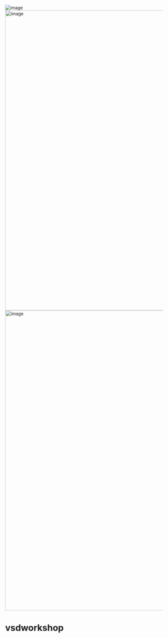 ![image](https://github.com/user-attachments/assets/21e3774d-93bc-429e-8a55-7905aa63ff77)
<img width="960" alt="image" src="https://github.com/user-attachments/assets/6ddd09be-248f-46f5-be16-1d7d8ecd1758" />
<img width="960" alt="image" src="https://github.com/user-attachments/assets/546957fb-b882-4a52-a6da-f677511068f7" />

# vsdworkshop
